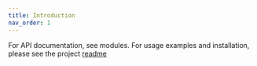 ```yaml
---
title: Introduction
nav_order: 1
---
```

For API documentation, see modules.  For usage examples and installation, please see the project [readme](https://github.com/henry-hc/fetch-decode)

